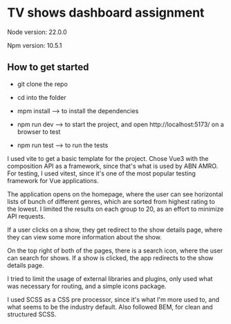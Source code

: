 # TV shows dashboard assignment

Node version: 22.0.0

Npm version: 10.5.1

## How to get started

- git clone the repo
- cd into the folder
- mpm install --> to install the dependencies
- npm run dev --> to start the project, and open http://localhost:5173/ on a browser to test

- npm run test --> to run the tests


I used vite to get a basic template for the project. Chose Vue3 with the composition API as a framework, since that's what is used by ABN AMRO. For testing, I used vitest, since it's one of the most popular testing framework for Vue applications.

The application opens on the homepage, where the user can see horizontal lists of bunch of different genres, which are sorted from highest rating to the lowest. I limited the results on each group to 20, as an effort to minimize API requests.

If a user clicks on a show, they get redirect to the show details page, where they can view some more information about the show.

On the top right of both of the pages, there is a search icon, where the user can search for shows. If a show is clicked, the app redirects to the show details page.

I tried to limit the usage of external libraries and plugins, only used what was necessary for routing, and a simple icons package.

I used SCSS as a CSS pre processor, since it's what I'm more used to, and what seems to be the industry default. Also followed BEM, for clean and structured SCSS.
